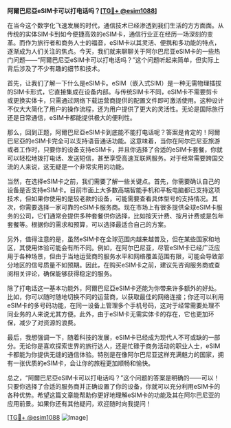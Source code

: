 **阿爾巴尼亞eSIM卡可以打电话吗？[[TG💪+ @esim1088](https://t.me/s/esim1088)]**

在当今这个数字化飞速发展的时代，通信技术已经渗透到我们生活的方方面面。从传统的实体SIM卡到如今便捷高效的eSIM卡，通信行业正在经历一场深刻的变革。而作为旅行者和商务人士的福音，eSIM卡以其灵活、便携和多功能的特点，逐渐成为人们关注的焦点。今天，我们就来聊聊关于阿尔巴尼亚eSIM卡的一些热门问题——“阿爾巴尼亞eSIM卡可以打电话吗？”这个问题听起来简单，但实际上背后涉及了不少有趣的细节和技术。

首先，让我们了解一下什么是eSIM卡。eSIM（嵌入式SIM）是一种无需物理插拔的SIM卡形式，它直接集成在设备内部。与传统SIM卡不同，eSIM卡不需要剪卡或更换实体卡，只需通过网络下载运营商提供的配置文件即可激活使用。这种设计不仅大大简化了用户的操作流程，还为用户提供了更大的灵活性。无论是国际旅行还是日常通信，eSIM卡都能提供极大的便利性。

那么，回到正题，阿爾巴尼亞eSIM卡到底能不能打电话呢？答案是肯定的！阿爾巴尼亞的eSIM卡完全可以支持语音通话功能。这意味着，当你在阿尔巴尼亚旅游或者工作时，只要你的设备支持eSIM卡，并且你选择了合适的eSIM卡套餐，你就可以轻松地拨打电话、发送短信，甚至享受高速互联网服务。对于经常需要跨国交流的人来说，这无疑是一个非常实用的功能。

当然，在选择eSIM卡之前，我们需要了解一些关键点。首先，你需要确认自己的设备是否支持eSIM卡。目前市面上大多数高端智能手机和平板电脑都已支持这项技术，但如果你使用的是较老款的设备，可能需要查看具体型号的支持情况。其次，你需要选择一家可靠的eSIM卡服务商。现在市场上有很多提供全球eSIM卡服务的公司，它们通常会提供多种套餐供你选择，比如按天计费、按月计费或是包年套餐等。根据你的需求和预算，可以选择最适合自己的方案。

另外，值得注意的是，虽然eSIM卡在全球范围内越来越普及，但在某些国家和地区，其使用体验可能会有所不同。例如，在阿尔巴尼亚，尽管eSIM卡已经广泛应用于各种场景，但由于当地运营商的服务水平和网络覆盖范围有限，可能会导致部分地区的信号质量不如预期。因此，在购买eSIM卡之前，建议先咨询服务商或查阅相关评论，确保能够获得稳定的服务。

除了打电话这一基本功能外，阿爾巴尼亞eSIM卡还能为你带来许多额外的好处。比如，你可以随时随地切换不同的运营商，以获取最佳的网络连接；你还可以利用eSIM卡的多号码功能，在同一设备上管理多个手机号码，这对于经常需要处理不同业务的人来说尤其方便。此外，由于eSIM卡无需实体卡的存在，它也更加环保，减少了对资源的浪费。

最后，我想强调一下，随着科技的发展，eSIM卡已经成为现代人不可或缺的一部分。无论你是喜欢探索世界的旅行达人，还是忙碌于商务活动的职业人士，eSIM卡都能为你提供无缝的通信体验。特别是在像阿尔巴尼亚这样充满魅力的国家，拥有一张优质的eSIM卡，会让你的旅程更加顺畅和愉快。

总之，“阿爾巴尼亞eSIM卡可以打电话吗？”这个问题的答案是明确的——可以！只要你选择了合适的服务商并正确设置了你的设备，你就可以充分利用eSIM卡的各种优势。希望这篇文章能帮助你更好地理解eSIM卡的功能及其在阿尔巴尼亚的应用前景。如果你还有其他疑问，欢迎随时向我提问！

[[TG💪+ @esim1088](https://t.me/s/esim1088) ![Image](https://i.postimg.cc/4NQfJmqS/Snipaste-2025-05-13-00-14-12.png)]